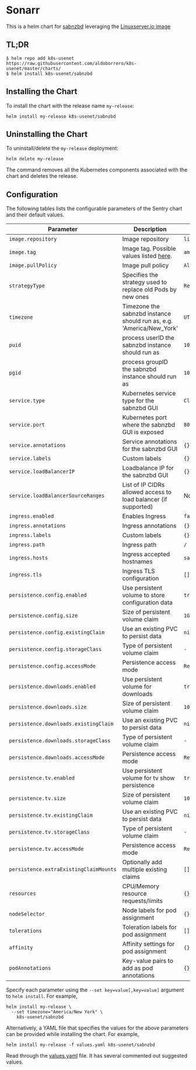 # Sonarr

This is a helm chart for [sabnzbd](https://sabnzbd.org/) leveraging the [Linuxserver.io image](https://hub.docker.com/r/linuxserver/sabnzbd/)

## TL;DR

```shell
$ helm repo add k8s-usenet https://raw.githubusercontent.com/aldoborrero/k8s-usenet/master/charts/
$ helm install k8s-usenet/sabnzbd
```

## Installing the Chart

To install the chart with the release name `my-release`:

```console
helm install my-release k8s-usenet/sabnzbd
```

## Uninstalling the Chart

To uninstall/delete the `my-release` deployment:

```console
helm delete my-release
```

The command removes all the Kubernetes components associated with the chart and deletes the release.

## Configuration

The following tables lists the configurable parameters of the Sentry chart and their default values.

| Parameter                               | Description                                                                                  | Default                 |
|-----------------------------------------|----------------------------------------------------------------------------------------------|-------------------------|
| `image.repository`                      | Image repository                                                                             | `linuxserver/sabnzbd`   |                                                         
| `image.tag`                             | Image tag. Possible values listed [here](https://hub.docker.com/r/linuxserver/sabnzbd/tags/).| `amd64-latest`          |
| `image.pullPolicy`                      | Image pull policy                                                                            | `Always`                |
| `strategyType`                          | Specifies the strategy used to replace old Pods by new ones                                  | `Recreate`              |
| `timezone`                              | Timezone the sabnzbd instance should run as, e.g. 'America/New_York'                         | `UTC`                   |
| `puid`                                  | process userID the sabnzbd instance should run as                                            | `1001`                  |
| `pgid`                                  | process groupID the sabnzbd instance should run as                                           | `1001`                  |
| `service.type`                          | Kubernetes service type for the sabnzbd GUI                                                  | `ClusterIP`             |
| `service.port`                          | Kubernetes port where the sabnzbd GUI is exposed                                             | `8080`                  |
| `service.annotations`                   | Service annotations for the sabnzbd GUI                                                      | `{}`                    |
| `service.labels`                        | Custom labels                                                                                | `{}`                    |
| `service.loadBalancerIP`                | Loadbalance IP for the sabnzbd GUI                                                           | `{}`                    |
| `service.loadBalancerSourceRanges`      | List of IP CIDRs allowed access to load balancer (if supported)                              | None                    |
| `ingress.enabled`                       | Enables Ingress                                                                              | `false`                 |
| `ingress.annotations`                   | Ingress annotations                                                                          | `{}`                    |
| `ingress.labels`                        | Custom labels                                                                                | `{}`                    |
| `ingress.path`                          | Ingress path                                                                                 | `/`                     |
| `ingress.hosts`                         | Ingress accepted hostnames                                                                   | `sabnzbd.local`         |
| `ingress.tls`                           | Ingress TLS configuration                                                                    | `[]`                    |
| `persistence.config.enabled`            | Use persistent volume to store configuration data                                            | `true`                  |
| `persistence.config.size`               | Size of persistent volume claim                                                              | `1Gi`                   |
| `persistence.config.existingClaim`      | Use an existing PVC to persist data                                                          | `nil`                   |
| `persistence.config.storageClass`       | Type of persistent volume claim                                                              | `-`                     |
| `persistence.config.accessMode`         | Persistence access mode                                                                      | `ReadWriteOnce`         |
| `persistence.downloads.enabled`         | Use persistent volume for downloads                                                          | `true`                  |
| `persistence.downloads.size`            | Size of persistent volume claim                                                              | `10Gi`                  |
| `persistence.downloads.existingClaim`   | Use an existing PVC to persist data                                                          | `nil`                   |
| `persistence.downloads.storageClass`    | Type of persistent volume claim                                                              | `-`                     |
| `persistence.downloads.accessMode`      | Persistence access mode                                                                      | `ReadWriteOnce`         |
| `persistence.tv.enabled`                | Use persistent volume for tv show persistence                                                | `true`                  |
| `persistence.tv.size`                   | Size of persistent volume claim                                                              | `10Gi`                  |
| `persistence.tv.existingClaim`          | Use an existing PVC to persist data                                                          | `nil`                   |
| `persistence.tv.storageClass`           | Type of persistent volume claim                                                              | `-`                     |
| `persistence.tv.accessMode`             | Persistence access mode                                                                      | `ReadWriteOnce`         |
| `persistence.extraExistingClaimMounts`  | Optionally add multiple existing claims                                                      | `[]`                    |
| `resources`                             | CPU/Memory resource requests/limits                                                          | `{}`                    |
| `nodeSelector`                          | Node labels for pod assignment                                                               | `{}`                    |
| `tolerations`                           | Toleration labels for pod assignment                                                         | `[]`                    |
| `affinity`                              | Affinity settings for pod assignment                                                         | `{}`                    |
| `podAnnotations`                        | Key-value pairs to add as pod annotations                                                    | `{}`                    |

Specify each parameter using the `--set key=value[,key=value]` argument to `helm install`. For example,

```console
helm install my-release \
  --set timezone="America/New York" \
    k8s-usenet/sabnzbd
```

Alternatively, a YAML file that specifies the values for the above parameters can be provided while installing the chart. For example,

```console
helm install my-release -f values.yaml k8s-usenet/sabnzbd
```

Read through the [values.yaml](values.yaml) file. It has several commented out suggested values.

